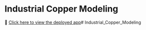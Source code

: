 # Industrial Copper Modeling

🚀 [Click here to view the deployed app](https://industrialcoppermodeling-nizjwscfwgdpfr63n7ebwi.streamlit.app/)# Industrial_Copper_Modeling
